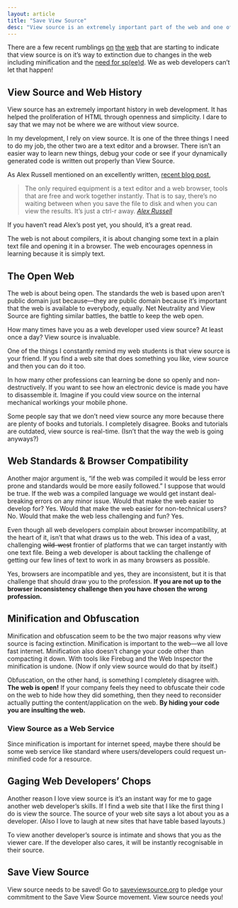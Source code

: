 ```yaml
---
layout: article
title: "Save View Source"
desc: "View source is an extremely important part of the web and one of the most important tools in my belt. But its existence is being threatened. Save View Source!"
---
```


There are a few recent rumblings [on](http://alex.dojotoolkit.org/2010/01/view-source-is-good-discuss/) [the](http://ajaxian.com/archives/the-end-of-days-for-view-source) [web](http://ajaxian.com/archives/view-source-how-important-was-it-is-it-and-will-it-be) that are starting to indicate that view source is on it’s way to extinction due to changes in the web including minification and the [need for sp<ins>(ee)</ins>d](http://www.chromium.org/spdy). We as web developers can’t let that happen!

## View Source and Web History

View source has an extremely important history in web development. It has helped the proliferation of HTML through openness and simplicity. I dare to say that we may not be where we are without view source.

In my development, I rely on view source. It is one of the three things I need to do my job, the other two are a text editor and a browser. There isn’t an easier way to learn new things, debug your code or see if your dynamically generated code is written out properly than View Source.

As Alex Russell mentioned on an excellently written, [recent blog post](http://alex.dojotoolkit.org/2010/01/view-source-is-good-discuss/),

> The only required equipment is a text editor and a web browser, tools that are free and work together instantly. That is to say, there’s no waiting between when you save the file to disk and when you can view the results. It’s just a ctrl-r away. <cite>[Alex Russell](http://alex.dojotoolkit.org/2010/01/view-source-is-good-discuss/)</cite>

If you haven’t read Alex’s post yet, you should, it’s a great read.

The web is not about compilers, it is about changing some text in a plain text file and opening it in a browser. The web encourages openness in learning because it is simply text.

## The Open Web

The web is about being open. The standards the web is based upon aren’t public domain just because—they are public domain because it’s important that the web is available to everybody, equally. Net Neutrality and View Source are fighting similar battles, the battle to keep the web open.

How many times have you as a web developer used view source? At least once a day? View source is invaluable.

One of the things I constantly remind my web students is that view source is your friend. If you find a web site that does something you like, view source and then you can do it too.

In how many other professions can learning be done so openly and non-destructively. If you want to see how an electronic device is made you have to disassemble it. Imagine if you could view source on the internal mechanical workings your mobile phone.

Some people say that we don’t need view source any more because there are plenty of books and tutorials. I completely disagree. Books and tutorials are outdated, view source is real-time. (Isn’t that the way the web is going anyways?)

## Web Standards & Browser Compatibility

Another major argument is, “if the web was compiled it would be less error prone and standards would be more easily followed.” I suppose that would be true. If the web was a compiled language we would get instant deal-breaking errors on any minor issue. Would that make the web easier to develop for? Yes. Would that make the web easier for non-technical users? No. Would that make the web less challenging and fun? Yes.

Even though all web developers complain about browser incompatibility, at the heart of it, isn’t that what draws us to the web. This idea of a vast, challenging <del>wild-west</del> frontier of platforms that we can target instantly with one text file. Being a web developer is about tackling the challenge of getting our few lines of text to work in as many browsers as possible.

Yes, browsers are incompatible and yes, they are inconsistent, but it is that challenge that should draw you to the profession. **If you are not up to the browser inconsistency challenge then you have chosen the wrong profession.**

## Minification and Obfuscation

Minification and obfuscation seem to be the two major reasons why view source is facing extinction. Minification is important to the web—we all love fast internet. Minification also doesn’t change your code other than compacting it down. With tools like Firebug and the Web Inspector the minification is undone. (Now if only view source would do that by itself.)

Obfuscation, on the other hand, is something I completely disagree with. **The web is open!** If your company feels they need to obfuscate their code on the web to hide how they did something, then they need to reconsider actually putting the content/application on the web. **By hiding your code you are insulting the web.**

### View Source as a Web Service

Since minification is important for internet speed, maybe there should be some web service like standard where users/developers could request un-minified code for a resource.

## Gaging Web Developers’ Chops

Another reason I love view source is it’s an instant way for me to gage another web developer’s skills. If I find a web site that I like the first thing I do is view the source. The source of your web site says a lot about you as a developer. (Also I love to laugh at new sites that have table based layouts.)

To view another developer’s source is intimate and shows that you as the viewer care. If the developer also cares, it will be instantly recognisable in their source.

## Save View Source

View source needs to be saved! Go to [saveviewsource.org](http://saveviewsource.org) to pledge your commitment to the Save View Source movement. View source needs you!
